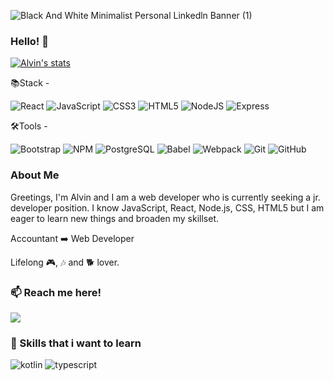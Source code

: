 ![Black And White Minimalist Personal Linkedln Banner (1)](https://user-images.githubusercontent.com/106632915/193662680-9579c552-8dc0-4bd0-b1f0-f47e58738098.png)

### Hello! 👋

[![Alvin's stats](https://github-readme-stats.vercel.app/api?username=c-alvin&theme=dark)](https://github.com/c-alvin/github-readme-stats)

:books:Stack - 

![React](https://img.shields.io/badge/react-%2320232a.svg?style=for-the-badge&logo=react&logoColor=%2361DAFB) ![JavaScript](https://img.shields.io/badge/javascript-%23323330.svg?style=for-the-badge&logo=javascript&logoColor=%23F7DF1E) ![CSS3](https://img.shields.io/badge/css3-%231572B6.svg?style=for-the-badge&logo=css3&logoColor=white) ![HTML5](https://img.shields.io/badge/html5-%23E34F26.svg?style=for-the-badge&logo=html5&logoColor=white) ![NodeJS](https://img.shields.io/badge/node.js-6DA55F?style=for-the-badge&logo=node.js&logoColor=white) ![Express](https://img.shields.io/badge/express-%23404d59.svg?style=for-the-badge&logo=express&logoColor=%2361DAFB)

:hammer_and_wrench:Tools - 

![Bootstrap](https://img.shields.io/badge/bootstrap-%23563D7C.svg?style=for-the-badge&logo=bootstrap&logoColor=white) ![NPM](https://img.shields.io/badge/NPM-%23CB3837.svg?style=for-the-badge&logo=npm&logoColor=white) ![PostgreSQL](https://img.shields.io/badge/postgresql-%23316192.svg?style=for-the-badge&logo=postgresql&logoColor=white) ![Babel](https://img.shields.io/badge/Babel-F9DC3e?style=for-the-badge&logo=babel&logoColor=black) ![Webpack](https://img.shields.io/badge/webpack-%238DD6F9.svg?style=for-the-badge&logo=webpack&logoColor=black) ![Git](https://img.shields.io/badge/git-%23F05033.svg?style=for-the-badge&logo=git&logoColor=white) ![GitHub](https://img.shields.io/badge/github-%23121011.svg?style=for-the-badge&logo=github&logoColor=white)

### About Me

Greetings, I'm Alvin and I am a web developer who is currently seeking a jr. developer position.  I know JavaScript, React, Node.js, CSS, HTML5 but I am eager to learn new things and broaden my skillset.

Accountant :arrow_right: Web Developer

Lifelong :video_game:, :notes: and :dog2: lover.

### 📫 Reach me here!

<a href="https://www.linkedin.com/in/alvin-chooc/" target="_blank" rel="noreferrer"><img src="https://img.shields.io/badge/linkedin-alvincho-white?style=for-the-badge&color=0077B5&logo=linkedin&logoColor=0077B5&labelColor=white" /></a>

### :notebook: Skills that i want to learn

![kotlin](https://img.shields.io/badge/Kotlin-0095D5?&style=for-the-badge&logo=kotlin&logoColor=white)
![typescript](https://img.shields.io/badge/TypeScript-007ACC?style=for-the-badge&logo=typescript&logoColor=white)




### 

<!--
**c-alvin/c-alvin** is a ✨ _special_ ✨ repository because its `README.md` (this file) appears on your GitHub profile.

### 📫 Reach me here!

